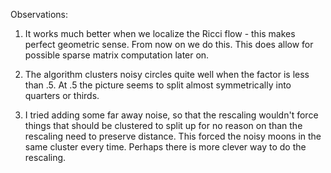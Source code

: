 

Observations:  
1) It works much better when we localize the Ricci flow - this makes perfect geometric sense. From now on we do this.  This does allow for possible sparse matrix computation later on. 

2) The algorithm clusters noisy circles quite well when the factor is less than .5.   At .5 the picture seems to split almost symmetrically into quarters or thirds.  
3) I tried adding some far away noise, so that the rescaling wouldn't force things that should be clustered to split up for no reason on than the rescaling need to preserve distance.  This forced the noisy moons in the same cluster every time.  Perhaps there is more clever way to do the rescaling.  


